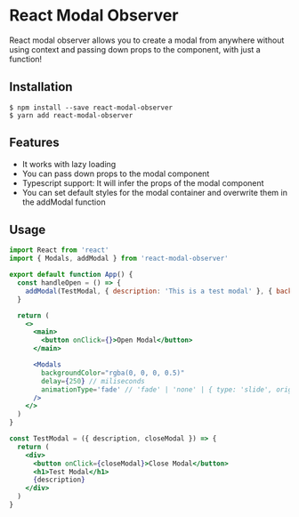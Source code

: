 # React Modal Observer

React modal observer allows you to create a modal from anywhere without using context and passing down props to the component, with just a function!

## Installation

```
$ npm install --save react-modal-observer
$ yarn add react-modal-observer
```

## Features

- It works with lazy loading
- You can pass down props to the modal component
- Typescript support: It will infer the props of the modal component
- You can set default styles for the modal container and overwrite them in the addModal function

## Usage

```jsx
import React from 'react'
import { Modals, addModal } from 'react-modal-observer'

export default function App() {
  const handleOpen = () => {
    addModal(TestModal, { description: 'This is a test modal' }, { backgroundColor: 'green' })
  }

  return (
    <>
      <main>
        <button onClick={}>Open Modal</button>
      </main>

      <Modals
        backgroundColor="rgba(0, 0, 0, 0.5)"
        delay={250} // miliseconds
        animationType='fade' // 'fade' | 'none' | { type: 'slide', origin: 'left' | 'right' }
      />
    </>
  )
}

const TestModal = ({ description, closeModal }) => {
  return (
    <div>
      <button onClick={closeModal}>Close Modal</button>
      <h1>Test Modal</h1>
      {description}
    </div>
  )
}
```
